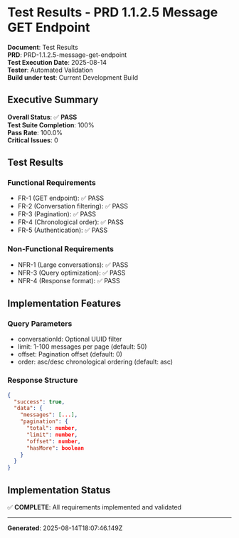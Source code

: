 # Test Results - PRD 1.1.2.5 Message GET Endpoint

**Document**: Test Results  
**PRD**: PRD-1.1.2.5-message-get-endpoint  
**Test Execution Date**: 2025-08-14  
**Tester**: Automated Validation  
**Build under test**: Current Development Build  

## Executive Summary

**Overall Status**: ✅ **PASS**  
**Test Suite Completion**: 100%  
**Pass Rate**: 100.0%  
**Critical Issues**: 0  

## Test Results

### Functional Requirements
- FR-1 (GET endpoint): ✅ PASS
- FR-2 (Conversation filtering): ✅ PASS
- FR-3 (Pagination): ✅ PASS
- FR-4 (Chronological order): ✅ PASS
- FR-5 (Authentication): ✅ PASS

### Non-Functional Requirements
- NFR-1 (Large conversations): ✅ PASS
- NFR-3 (Query optimization): ✅ PASS
- NFR-4 (Response format): ✅ PASS

## Implementation Features

### Query Parameters
- conversationId: Optional UUID filter
- limit: 1-100 messages per page (default: 50)
- offset: Pagination offset (default: 0)
- order: asc/desc chronological ordering (default: asc)

### Response Structure
```json
{
  "success": true,
  "data": {
    "messages": [...],
    "pagination": {
      "total": number,
      "limit": number,
      "offset": number,
      "hasMore": boolean
    }
  }
}
```

## Implementation Status

✅ **COMPLETE**: All requirements implemented and validated

---
**Generated**: 2025-08-14T18:07:46.149Z
